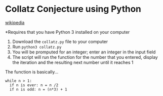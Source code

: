 # Collatz Conjecture using Python
[wikipedia](https://en.wikipedia.org/wiki/Collatz_conjecture)

*Requires that you have Python 3 installed on your computer

1. Download the `collatz.py` file to your computer
2. Run `python3 collatz.py`
3. You will be promputed for an integer; enter an integer in the input field
4. The script will run the function for the number that you entered, display the iteration and the resulting next number until it reaches 1

The function is basically...
```
while n > 1:
  if n is ever: n = n /2
  if n is odd: n = (n*3) + 1
```
